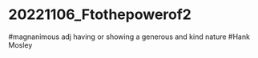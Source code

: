 # 20221106_Ftothepowerof2
#magnanimous adj having or showing a generous and kind nature
#Hank Mosley
